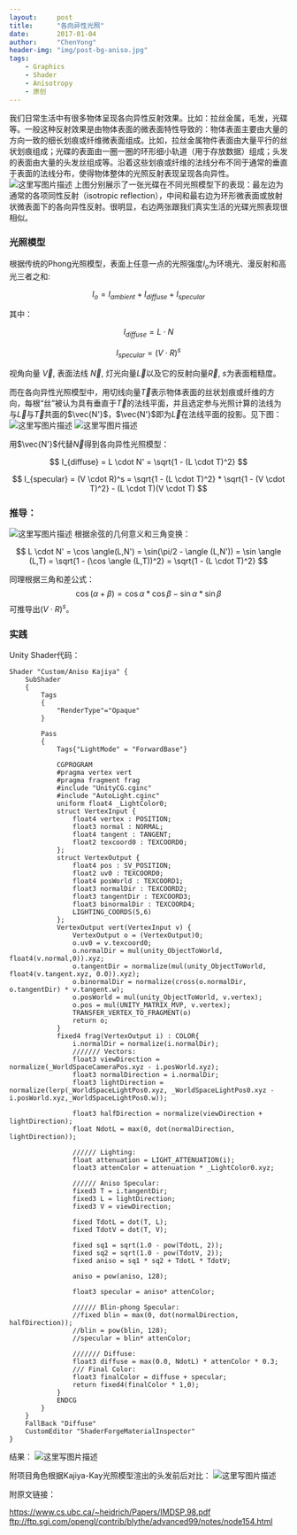 ```yaml
---
layout:     post
title:      "各向异性光照"
date:       2017-01-04
author:     "ChenYong"
header-img: "img/post-bg-aniso.jpg"
tags:
    - Graphics
    - Shader
    - Anisotropy
    - 原创
---
```


我们日常生活中有很多物体呈现各向异性反射效果。比如：拉丝金属，毛发，光碟等。一般这种反射效果是由物体表面的微表面特性导致的：物体表面主要由大量的方向一致的细长划痕或纤维微表面组成。比如，拉丝金属物件表面由大量平行的丝状划痕组成；光碟的表面由一圈一圈的环形细小轨道（用于存放数据）组成；头发的表面由大量的头发丝组成等。沿着这些划痕或纤维的法线分布不同于通常的垂直于表面的法线分布，使得物体整体的光照反射表现呈现各向异性。
![这里写图片描述](/img/in-post/aniso/aniso1.jpg)
上图分别展示了一张光碟在不同光照模型下的表现：最左边为通常的各项同性反射（isotropic reflection），中间和最右边为环形微表面或放射状微表面下的各向异性反射。很明显，右边两张跟我们真实生活的光碟光照表现很相似。

### 光照模型
根据传统的Phong光照模型，表面上任意一点的光照强度$I_{o}$为环境光、漫反射和高光三者之和:

$$
	I_{o} = I_{ambient} + I_{diffuse} + I_{specular}
$$

其中：

$$
	I_{diffuse} = L \cdot N
$$

$$
	I_{specular} = (V \cdot R)^s
$$

视角向量 $\vec{V}$, 表面法线 $\vec{N}$, 灯光向量$\vec{L}$以及它的反射向量$\vec{R}$, $s$为表面粗糙度。

而在各向异性光照模型中，用切线向量$\vec{T}$表示物体表面的丝状划痕或纤维的方向，每根“丝”被认为具有垂直于$\vec{T}$的法线平面，并且选定参与光照计算的法线为与$\vec{L}$与$\vec{T}$共面的$\vec{N'}$，$\vec{N'}$即为$\vec{L}$在法线平面的投影。见下图：
![这里写图片描述](/img/in-post/aniso/aniso2.jpg)
![这里写图片描述](/img/in-post/aniso/aniso3.jpg)

用$\vec{N'}$代替$\vec{N}$得到各向异性光照模型：

$$
	I_{diffuse} = L \cdot N'  = \sqrt{1 - (L \cdot T)^2}
$$

$$
	I_{specular} = (V \cdot R)^s = \sqrt{1 - (L \cdot T)^2} * \sqrt{1 - (V \cdot T)^2} - (L \cdot T)(V \cdot T)
$$

### 推导：
![这里写图片描述](/img/in-post/aniso/aniso4.jpg)
根据余弦的几何意义和三角变换：

$$
	L \cdot N' = \cos \angle(L,N') = \sin(\pi/2 - \angle (L,N')) = \sin \angle (L,T) = \sqrt{1 - (\cos \angle (L,T))^2} = \sqrt{1 - (L \cdot T)^2}
$$

同理根据三角和差公式：
$$
	\cos (\alpha + \beta) = \cos \alpha * \cos \beta - \sin \alpha * \sin \beta 
$$
可推导出$(V \cdot R)^s$。

### 实践
Unity Shader代码：

```
Shader "Custom/Aniso Kajiya" {
	SubShader 
	{
		Tags 
		{
			"RenderType"="Opaque"
		}
       
		Pass
		{
			Tags{"LightMode" = "ForwardBase"}

			CGPROGRAM
			#pragma vertex vert
			#pragma fragment frag
			#include "UnityCG.cginc"
			#include "AutoLight.cginc"
			uniform float4 _LightColor0;
			struct VertexInput {
				float4 vertex : POSITION;
				float3 normal : NORMAL;
				float4 tangent : TANGENT;
				float2 texcoord0 : TEXCOORD0;
			};
			struct VertexOutput {
				float4 pos : SV_POSITION;
				float2 uv0 : TEXCOORD0;
				float4 posWorld : TEXCOORD1;
				float3 normalDir : TEXCOORD2;
				float3 tangentDir : TEXCOORD3;
				float3 binormalDir : TEXCOORD4;
				LIGHTING_COORDS(5,6)
			};
			VertexOutput vert(VertexInput v) {
				VertexOutput o = (VertexOutput)0;
				o.uv0 = v.texcoord0;
				o.normalDir = mul(unity_ObjectToWorld, float4(v.normal,0)).xyz;
				o.tangentDir = normalize(mul(unity_ObjectToWorld, float4(v.tangent.xyz, 0.0)).xyz);
				o.binormalDir = normalize(cross(o.normalDir, o.tangentDir) * v.tangent.w);
				o.posWorld = mul(unity_ObjectToWorld, v.vertex);
				o.pos = mul(UNITY_MATRIX_MVP, v.vertex);
				TRANSFER_VERTEX_TO_FRAGMENT(o)
				return o;
			}
			fixed4 frag(VertexOutput i) : COLOR{
				i.normalDir = normalize(i.normalDir);
				/////// Vectors:
				float3 viewDirection = normalize(_WorldSpaceCameraPos.xyz - i.posWorld.xyz);
				float3 normalDirection = i.normalDir;
				float3 lightDirection = normalize(lerp(_WorldSpaceLightPos0.xyz, _WorldSpaceLightPos0.xyz - i.posWorld.xyz,_WorldSpaceLightPos0.w));
				
				float3 halfDirection = normalize(viewDirection + lightDirection);
				float NdotL = max(0, dot(normalDirection, lightDirection));

				////// Lighting:
				float attenuation = LIGHT_ATTENUATION(i);
				float3 attenColor = attenuation * _LightColor0.xyz;				
				
				////// Aniso Specular:
				fixed3 T = i.tangentDir;
				fixed3 L = lightDirection;
				fixed3 V = viewDirection;

				fixed TdotL = dot(T, L);
				fixed TdotV = dot(T, V);

				fixed sq1 = sqrt(1.0 - pow(TdotL, 2));
				fixed sq2 = sqrt(1.0 - pow(TdotV, 2));
				fixed aniso = sq1 * sq2 + TdotL * TdotV;

				aniso = pow(aniso, 128);

				float3 specular = aniso* attenColor;

				////// Blin-phong Specular:
				//fixed blin = max(0, dot(normalDirection, halfDirection));
				//blin = pow(blin, 128);
				//specular = blin* attenColor;

				/////// Diffuse:
				float3 diffuse = max(0.0, NdotL) * attenColor * 0.3;
				/// Final Color:
				float3 finalColor = diffuse + specular;
				return fixed4(finalColor * 1,0);
			}
			ENDCG
		}
	}
	FallBack "Diffuse"
	CustomEditor "ShaderForgeMaterialInspector"
}

```
结果：
![这里写图片描述](/img/in-post/aniso/aniso5.jpg)

附项目角色根据Kajiya-Kay光照模型渲出的头发前后对比：
![这里写图片描述](/img/in-post/aniso/aniso6.jpg)


附原文链接：

https://www.cs.ubc.ca/~heidrich/Papers/IMDSP.98.pdf
ftp://ftp.sgi.com/opengl/contrib/blythe/advanced99/notes/node154.html